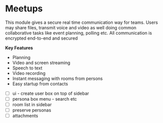 # Meetups

This module gives a secure real time communication way for teams. Users may share files, transmit voice and video as well doing common collaborative tasks like event planning, polling etc. All communication is encrypted end-to-end and secured

**Key Features**

- Planning
- Video and screen streaming
- Speech to text
- Video recording
- Instant messaging with rooms from persons
- Easy startup from contacts
- [ ] ui - create user box on top of sidebar
- [ ] persona box menu - search etc
- [ ] room list in sidebar
- [ ] preserve personas
- [ ] attachments
